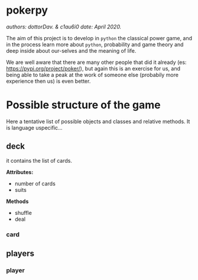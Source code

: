 # pokerpy

*authors: dottorDav. & c1au6i0*
*date: April 2020.*

The aim of this project is to develop in `python` the classical power game, and in the process learn more about `python`,
probability and game theory and deep inside about our-selves and the meaning of life.

We are well aware that there are many other people that did it already (es: https://pypi.org/project/poker/), but again this is an exercise for us, and being able to take a peak at the work of someone else (probabily more experience then us) is even better.

# Possible structure of the game 

Here a tentative list of possible objects and classes and relative methods. It is language uspecific...

## deck

it contains the list of cards.

**Attributes:** 
* number of cards
* suits

**Methods**
* shuffle
* deal

### card

## players

### player
